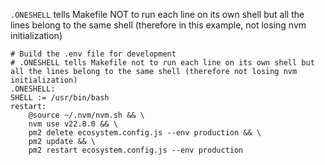 
`.ONESHELL` tells Makefile NOT to run each line on its own shell but all the lines belong to the same shell (therefore in this example, not losing nvm initialization)

```
# Build the .env file for development
# .ONESHELL tells Makefile not to run each line on its own shell but all the lines belong to the same shell (therefore not losing nvm initialization)
.ONESHELL:
SHELL := /usr/bin/bash
restart:
	@source ~/.nvm/nvm.sh && \
	nvm use v22.8.0 && \
	pm2 delete ecosystem.config.js --env production && \
	pm2 update && \
	pm2 restart ecosystem.config.js --env production
```